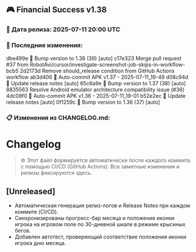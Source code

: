 ## 🎮 Financial Success v1.38

### 📅 Дата релиза: 2025-07-11 20:00 UTC

### 🔄 Последние изменения:
dbe499e 🔖 Bump version to 1.38 (39) [auto]
c17e323 Merge pull request #37 from RobotAvi/cursor/investigate-screenshot-job-skips-in-workflow-bcb5
2d2173d Remove should_release condition from GitHub Actions workflow
ab3d406 📱 Auto-commit APK v1.37 - 2025-07-11_19-49
d08c94d 📝 Update release notes [auto]
65c6a9e 🔖 Bump version to 1.37 (38) [auto]
8835563 Resolve Android emulator architecture compatibility issue (#36)
4dc08f0 📱 Auto-commit APK v1.36 - 2025-07-11_19-01
b52e2ec 📝 Update release notes [auto]
0f1259c 🔖 Bump version to 1.36 (37) [auto]

### 📋 Изменения из CHANGELOG.md:
# Changelog

> ⚙️ Этот файл формируется автоматически после каждого коммита с помощью CI/CD (GitHub Actions). Все заметные изменения и релизы фиксируются здесь.

## [Unreleased]
- Автоматическая генерация релиз-логов и Release Notes при каждом коммите (CI/CD). 
- Синхронизированы прогресс-бар месяца и положение иконки игрока на игровом поле по 30-дневной шкале в режиме крысиных бегов.
- Добавлен автотест, проверяющий соответствие положения иконки игрока дню месяца. 